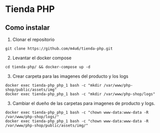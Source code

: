 # Tienda PHP
## Como instalar

1. Clonar el repositorio
```
git clone https://github.com/m4u6/tienda-php.git
```
2. Levantar el docker compose
```
cd tienda-php/ && docker-compose up -d
```

3. Crear carpeta para las imagenes del producto y los logs
```
docker exec tienda-php_php_1 bash -c "mkdir /var/www/php-shop/public/assets/img"
docker exec tienda-php_php_1 bash -c "mkdir /var/www/php-shop/logs"
```

3. Cambiar el dueño de las carpetas para imagenes de producto y logs.
```
docker exec tienda-php_php_1 bash -c "chown www-data:www-data -R /var/www/php-shop/logs/"
docker exec tienda-php_php_1 bash -c "chown www-data:www-data -R /var/www/php-shop/public/assets/img/"
```